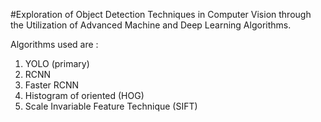 #Exploration of Object Detection Techniques in Computer Vision through the Utilization of Advanced Machine and Deep Learning Algorithms.

Algorithms used are :

1. YOLO (primary)
2. RCNN
3. Faster RCNN
4. Histogram of oriented (HOG)
5. Scale Invariable Feature Technique (SIFT)
